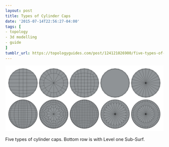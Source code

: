 ```yaml
---
layout: post
title: Types of Cylinder Caps
date: '2015-07-14T22:56:27-04:00'
tags: [
- topology
- 3d modelling
- guide
]
tumblr_url: https://topologyguides.com/post/124121026900/five-types-of-cylinder-caps-bottom-row-is-with
---
```

 ![](/assets/img/124121026900.png)  

Five types of cylinder caps. Bottom row is with Level one Sub-Surf.
